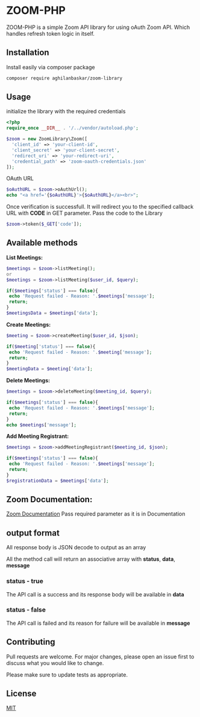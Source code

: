 # ZOOM-PHP

ZOOM-PHP is a simple Zoom API library for using oAuth Zoom API. Which handles refresh token logic in itself.

## Installation

Install easily via composer package

```bash
composer require aghilanbaskar/zoom-library
```

## Usage
initialize the library with the required credentials

```php
<?php
require_once __DIR__ . '/../vendor/autoload.php';

$zoom = new ZoomLibrary\Zoom([
  'client_id' => 'your-client-id',
  'client_secret' => 'your-client-secret',
  'redirect_uri' => 'your-redirect-uri',
  'credential_path' => 'zoom-oauth-credentials.json'
]);
```

OAuth URL
```php
$oAuthURL = $zoom->oAuthUrl();
echo "<a href='{$oAuthURL}'>{$oAuthURL}</a><br>";
```

Once verification is successfull. It will redirect you to the specified callback URL with **CODE** in GET parameter.
Pass the code to the Library
```php
$zoom->token($_GET['code']);
```

## Available methods
**List Meetings:**

```php
$meetings = $zoom->listMeeting();
or
$meetings = $zoom->listMeeting($user_id, $query);

if($meetings['status'] === false){
 echo 'Request failed - Reason: '.$meetings['message'];
 return;
}
$meetingsData = $meetings['data'];
```
**Create Meetings:**

```php
$meeting = $zoom->createMeeting($user_id, $json);

if($meeting['status'] === false){
 echo 'Request failed - Reason: '.$meeting['message'];
 return;
}
$meetingData = $meeting['data'];
```
**Delete Meetings:**

```php
$meetings = $zoom->deleteMeeting($meeting_id, $query);

if($meetings['status'] === false){
 echo 'Request failed - Reason: '.$meetings['message'];
 return;
}
echo $meetings['message'];
```
**Add Meeting Registrant:**

```php
$meetings = $zoom->addMeetingRegistrant($meeting_id, $json);

if($meetings['status'] === false){
 echo 'Request failed - Reason: '.$meetings['message'];
 return;
}
$registrationData = $meetings['data'];
```
## Zoom Documentation:
[Zoom Documentation](https://marketplace.zoom.us/docs/api-reference/zoom-api/meetings)
Pass required parameter as it is in Documentation

## output format
All response body is JSON decode to output as an array

All the method call will return an associative array with **status**, **data**, **message**
### status - true
The API call is a success and its response body will be available in **data**
### status - false
The API call is failed and its reason for failure will be available in **message**

## Contributing
Pull requests are welcome. For major changes, please open an issue first to discuss what you would like to change.

Please make sure to update tests as appropriate.

## License
[MIT](https://choosealicense.com/licenses/mit/)
